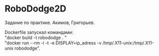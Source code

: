# RoboDodge2D
Задание по практике. Акимов, Григорьев.  
  
Dockerfile запускал командами:  
"docker build -t robododge . "  
"docker run --rm -i -t -e DISPLAY=ip_adress -v /tmp/.X11-unix:/tmp/.X11-unix robododge".
